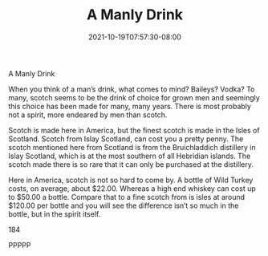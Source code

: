 ﻿---
title: "A Manly Drink"
date: 2021-10-19T07:57:30-08:00
description: "Scotch Tips for Web Success"
featured_image: "/images/Scotch.jpg"
tags: ["Scotch"]
---

A Manly Drink

When you think of a man’s drink, what comes to mind? Baileys? Vodka?  To many, scotch seems to be the drink of choice for grown men and seemingly this choice has been made for many, many years. There is most probably not a spirit, more endeared by men than scotch.

Scotch is made here in America, but the finest scotch is made in the Isles of Scotland.  Scotch from Islay Scotland, can cost you a pretty penny.  The scotch mentioned here from Scotland is from the Bruichladdich distillery in Islay Scotland, which is at the most southern of all Hebridian islands. The scotch made there is so rare that it can only be purchased at the distillery.  

Here in America, scotch is not so hard to come by.  A bottle of Wild Turkey costs, on average, about $22.00.  Whereas a high end whiskey can cost up to $50.00 a bottle.  Compare that to a fine scotch from is isles at around $120.00 per bottle and you will see the difference isn’t so much in the bottle, but in the spirit itself.  

184

PPPPP

